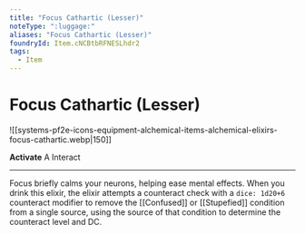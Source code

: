 ```yaml
---
title: "Focus Cathartic (Lesser)"
noteType: ":luggage:"
aliases: "Focus Cathartic (Lesser)"
foundryId: Item.cNCBtbRFNESLhdr2
tags:
  - Item
---
```


# Focus Cathartic (Lesser)
![[systems-pf2e-icons-equipment-alchemical-items-alchemical-elixirs-focus-cathartic.webp|150]]

**Activate** A Interact

* * *

Focus briefly calms your neurons, helping ease mental effects. When you drink this elixir, the elixir attempts a counteract check with a `dice: 1d20+6` counteract modifier to remove the [[Confused]] or [[Stupefied]] condition from a single source, using the source of that condition to determine the counteract level and DC.
